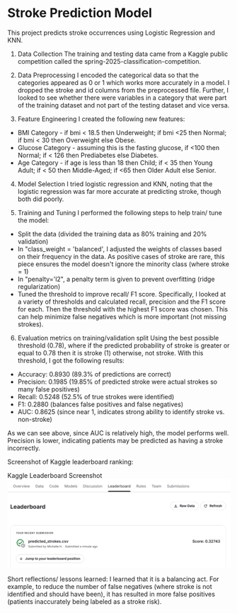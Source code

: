 # Stroke Prediction Model

This project predicts stroke occurrences using Logistic Regression and KNN.

1. Data Collection 
The training and testing data came from a Kaggle public competition called the spring-2025-classification-competition. 

2. Data Preprocessing
I encoded the categorical data so that the categories appeared as 0 or 1 which works more accurately in a model. 
I dropped the stroke and id columns from the preprocessed file. Further, I looked to see whether there were variables
in a category that were part of the training dataset and not part of the testing dataset and vice versa.

3. Feature Engineering
I created the following new features:
- BMI Category - if bmi < 18.5 then Underweight; if bmi <25 then Normal; if bmi < 30 then Overweight else Obese.
- Glucose Category - assuming this is the fasting glucose, if <100 then Normal; if < 126 then Prediabetes else Diabetes.
- Age Category - if age is less than 18 then Child; if < 35 then Young Adult; if < 50 then Middle-Aged; if <65 then Older Adult else Senior.

4. Model Selection
I tried logistic regression and KNN, noting that the logistic regression was far more accurate at predicting stroke, though both did poorly. 

5. Training and Tuning
I performed the following steps to help train/ tune the model:
- Split the data (divided the training data as 80% training and 20% validation)
- In "class_weight = 'balanced', I adjusted the weights of classes based on their frequency in the data. As positive cases of stroke are rare, this piece ensures the model doesn't ignore the minority class (where stroke = 1)
- In "penalty='l2", a penalty term is given to prevent overfitting (ridge regularization)
- Tuned the threshold to improve recall/ F1 score. Specifically, I looked at a variety of thresholds and calculated recall, precision and the F1 score for each. Then the threshold with the highest F1 score was chosen. This can help minimize false negatives which is more important (not missing strokes).

6. Evaluation metrics on training/validation split
Using the best possible threshold (0.78), where if the predicted probability of stroke is greater or equal to 0.78 then it is stroke (1) otherwise, not stroke. With this threshold, I got the following results:
- Accuracy: 0.8930 (89.3% of predictions are correct)
- Precision: 0.1985 (19.85% of predicted stroke were actual strokes so many false positives)
- Recall: 0.5248 (52.5% of true strokes were identified)
- F1: 0.2880 (balances false positives and false negatives)
- AUC: 0.8625 (since near 1, indicates strong ability to identify stroke vs. non-stroke)

As we can see above, since AUC is relatively high, the model performs well. Precision is lower, indicating patients may be predicted as having a stroke incorrectly.

Screenshot of Kaggle leaderboard ranking:

Kaggle Leaderboard Screenshot
![Leaderboard](Output/Leaderboard_Screenshot.png)

Short reflections/ lessons learned:
I learned that it is a balancing act. For example, to reduce the number of false negatives (where stroke is not identified and should have been), it has resulted in more false positives (patients inaccurately being labeled as a stroke risk).

